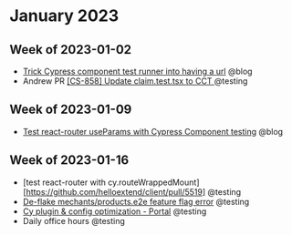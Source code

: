 # January 2023

## Week of 2023-01-02

- [Trick Cypress component test runner into having a url](https://www.youtube.com/watch?v=lJmISDRqFGw) @blog
- Andrew PR [[CS-858] Update claim.test.tsx to CCT ](https://github.com/helloextend/client/pull/5415) @testing

## Week of 2023-01-09

* [Test react-router useParams with Cypress Component testing](https://www.youtube.com/watch?v=jYaDpuPQW9M) @blog

## Week of 2023-01-16

* [test react-router with cy.routeWrappedMount][https://github.com/helloextend/client/pull/5519] @testing
* [De-flake mechants/products.e2e feature flag error](https://github.com/helloextend/client/pull/5523) @testing
* [Cy plugin & config optimization - Portal](https://github.com/helloextend/client/pull/5543) @testing
* Daily office hours @testing
